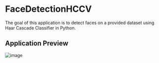 # FaceDetectionHCCV
The goal of this application is to detect faces on a provided dataset using Haar Cascade Classifier in Python.

## Application Preview
![image](https://github.com/iBRabbit/FaceDetectionHCCV/assets/50369069/aa6619eb-0741-4480-85eb-f4479568cdef)
